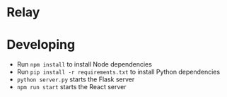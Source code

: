 # Relay
# Developing
* Run `npm install` to install Node dependencies
* Run `pip install -r requirements.txt` to install Python dependencies
* `python server.py` starts the Flask server
* `npm run start` starts the React server
 

